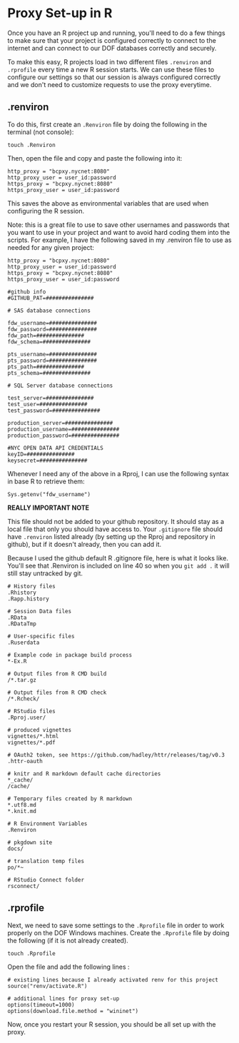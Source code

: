 # Proxy Set-up in R

Once you have an R project up and running, you'll need to do a few things to make sure that your project is configured correctly to connect to the internet and can connect to our DOF databases correctly and securely.

To make this easy, R projects load in two different files `.renviron` and `.rprofile` every time a new R session starts. We can use these files to configure our settings so that our session is always configured correctly and we don't need to customize requests to use the proxy everytime.

## .renviron
To do this, first create an `.Renviron` file by doing the following in the terminal (not console):
```
touch .Renviron
```
Then, open the file and copy and paste the following into it:
```
http_proxy = "bcpxy.nycnet:8080"
http_proxy_user = user_id:password
https_proxy = "bcpxy.nycnet:8080"
https_proxy_user = user_id:password
```

This saves the above as environmental variables that are used when configuring the R session. 

Note: this is a great file to use to save other usernames and passwords that you want to use in your project and want to avoid hard coding them into the scripts. For example, I have the following saved in my .renviron file
to use as needed for any given project:
```
http_proxy = "bcpxy.nycnet:8080"
http_proxy_user = user_id:password
https_proxy = "bcpxy.nycnet:8080"
https_proxy_user = user_id:password

#github info
#GITHUB_PAT=###############

# SAS database connections

fdw_username=###############
fdw_password=###############
fdw_path=###############
fdw_schema=###############

pts_username=###############
pts_password=###############
pts_path=###############
pts_schema=###############

# SQL Server database connections

test_server=###############
test_user=###############
test_password=###############

production_server=###############
production_username=###############
production_password=###############

#NYC OPEN DATA API CREDENTIALS
keyID=###############
keysecret=###############
```

Whenever I need any of the above in a Rproj, I can use the following syntax in base R to retrieve them:
```
Sys.getenv("fdw_username")
```

**REALLY IMPORTANT NOTE**

This file should not be added to your github repository. It should stay as a local file that only you should have access to. Your `.gitignore` file should have `.renviron` listed already (by setting up the Rproj and repository in github), but if it doesn't already, then you can add it.

Because I used the github default R .gitignore file, here is what it looks like. You'll see that .Renviron is included on line 40 so when you `git add .` it will still stay untracked by git.
```
# History files
.Rhistory
.Rapp.history

# Session Data files
.RData
.RDataTmp

# User-specific files
.Ruserdata

# Example code in package build process
*-Ex.R

# Output files from R CMD build
/*.tar.gz

# Output files from R CMD check
/*.Rcheck/

# RStudio files
.Rproj.user/

# produced vignettes
vignettes/*.html
vignettes/*.pdf

# OAuth2 token, see https://github.com/hadley/httr/releases/tag/v0.3
.httr-oauth

# knitr and R markdown default cache directories
*_cache/
/cache/

# Temporary files created by R markdown
*.utf8.md
*.knit.md

# R Environment Variables
.Renviron

# pkgdown site
docs/

# translation temp files
po/*~

# RStudio Connect folder
rsconnect/
```


## .rprofile

Next, we need to save some settings to the `.Rprofile` file in order to work properly on the DOF Windows machines. Create the `.Rprofile` file by doing the following (if it is not already created).

```
touch .Rprofile
```

Open the file and add the following lines :
```
# existing lines because I already activated renv for this project
source("renv/activate.R")

# additional lines for proxy set-up
options(timeout=1000)
options(download.file.method = "wininet")
```

Now, once you restart your R session, you should be all set up with the proxy. 
